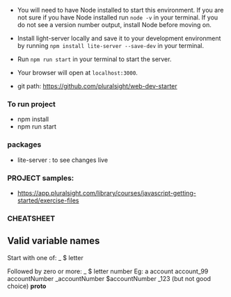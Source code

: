 - You will need to have Node installed to start this environment. If you are not sure if you have Node installed run `node -v` in your terminal. If you do not see a version number output, install Node before moving on.
- Install light-server locally and save it to your development environment by running `npm install lite-server --save-dev` in your terminal.
- Run `npm run start` in your terminal to start the server.
- Your browser will open at `localhost:3000`.

- git path: https://github.com/pluralsight/web-dev-starter

### To run project

- npm install
- npm run start

### packages
- lite-server   : to see changes live

### PROJECT samples:
- https://app.pluralsight.com/library/courses/javascript-getting-started/exercise-files




### CHEATSHEET
## Valid variable names

Start with one of: _ $ letter

Followed by zero or more: _ $ letter number
Eg:
a
account
account_99
accountNumber
_accountNumber
$accountNumber
_123   (but not good choice)
__proto__ 

